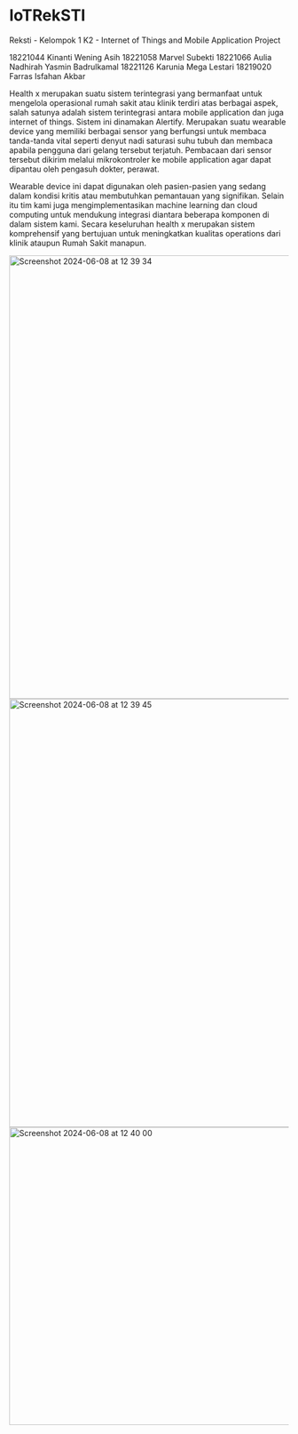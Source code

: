 # IoTRekSTI
Reksti - Kelompok 1 K2 - Internet of Things and Mobile Application Project

18221044 Kinanti Wening Asih
18221058 Marvel Subekti
18221066 Aulia Nadhirah Yasmin Badrulkamal
18221126 Karunia Mega Lestari 
18219020 Farras Isfahan Akbar

Health x merupakan suatu sistem terintegrasi yang bermanfaat untuk mengelola operasional rumah sakit atau klinik terdiri atas berbagai aspek, salah satunya adalah sistem terintegrasi antara mobile application dan juga internet of things. Sistem ini dinamakan Alertify. Merupakan suatu wearable device yang memiliki berbagai sensor yang berfungsi untuk membaca tanda-tanda vital seperti denyut nadi saturasi suhu tubuh dan membaca apabila pengguna dari gelang tersebut terjatuh. Pembacaan dari sensor tersebut dikirim melalui mikrokontroler ke mobile application agar dapat dipantau oleh pengasuh dokter, perawat. 

Wearable device ini dapat digunakan oleh pasien-pasien yang sedang dalam kondisi kritis atau membutuhkan pemantauan yang signifikan. Selain itu tim kami juga mengimplementasikan machine learning dan cloud computing untuk mendukung integrasi diantara beberapa komponen di dalam sistem kami. Secara keseluruhan health x merupakan sistem komprehensif yang bertujuan untuk meningkatkan kualitas operations dari klinik ataupun Rumah Sakit manapun.

<img width="798" alt="Screenshot 2024-06-08 at 12 39 34" src="https://github.com/KinantiWening1/IoTRekSTI/assets/78632601/6c39447e-645e-4b17-aa93-7c18f89edce1">

<img width="771" alt="Screenshot 2024-06-08 at 12 39 45" src="https://github.com/KinantiWening1/IoTRekSTI/assets/78632601/2fd1db93-731e-405d-b0c0-e74e08aad80e">

<img width="536" alt="Screenshot 2024-06-08 at 12 40 00" src="https://github.com/KinantiWening1/IoTRekSTI/assets/78632601/62550b36-9210-47ef-b0bc-9907724a773a">
